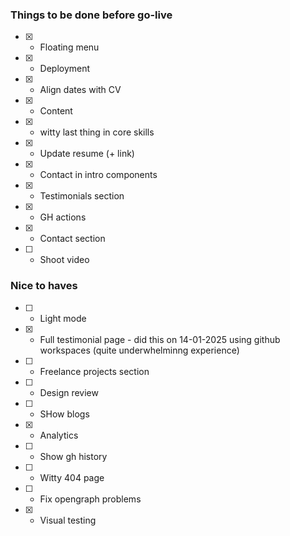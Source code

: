 ### Things to be done before go-live

- [x] - Floating menu
- [x] - Deployment
- [x] - Align dates with CV
- [x] - Content
- [x] - witty last thing in core skills
- [x] - Update resume (+ link)
- [x] - Contact in intro components
- [x] - Testimonials section
- [x] - GH actions
- [x] - Contact section
- [ ] - Shoot video

### Nice to haves

- [ ] - Light mode
- [x] - Full testimonial page - did this on 14-01-2025 using github workspaces (quite underwhelminng experience)
- [ ] - Freelance projects section
- [ ] - Design review
- [ ] - SHow blogs
- [x] - Analytics
- [ ] - Show gh history
- [ ] - Witty 404 page
- [ ] - Fix opengraph problems
- [x] - Visual testing
